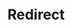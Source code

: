 ﻿---
layout: src/layouts/Redirect.astro
title: Redirect
redirect: https://octopus.com/docs/runbooks/runbook-examples/databases
pubDate:  2023-01-01
navSearch: false
navSitemap: false
navMenu: false
---

